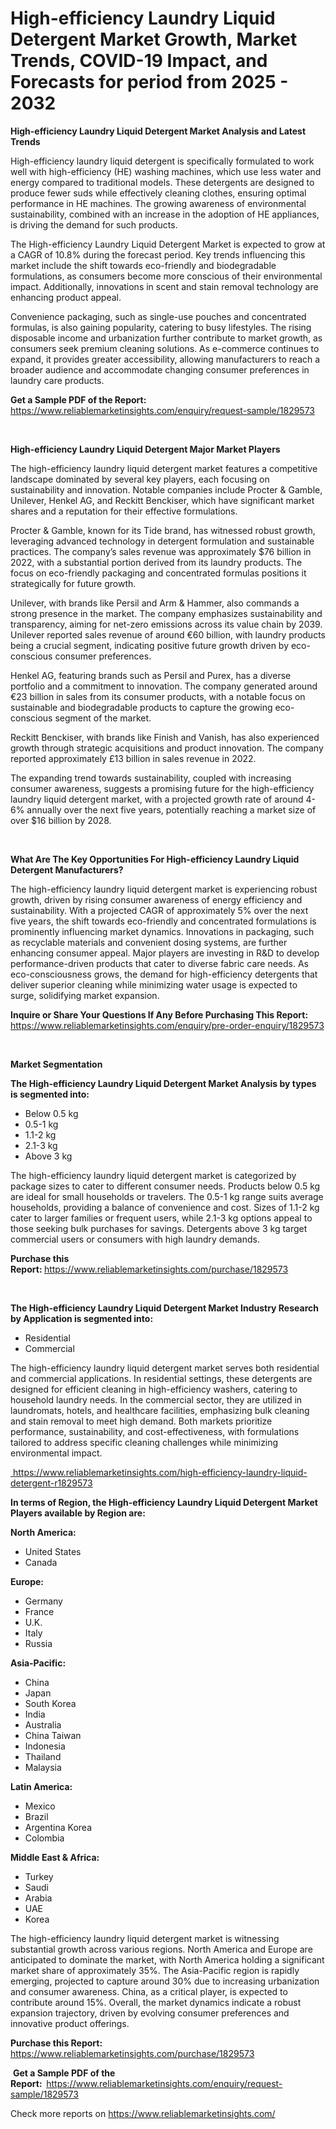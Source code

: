 <p><h1>High-efficiency Laundry Liquid Detergent Market Growth, Market Trends, COVID-19 Impact, and Forecasts for period from 2025 - 2032</h1></p><p><strong>High-efficiency Laundry Liquid Detergent Market Analysis and Latest Trends</strong></p>
<p><p>High-efficiency laundry liquid detergent is specifically formulated to work well with high-efficiency (HE) washing machines, which use less water and energy compared to traditional models. These detergents are designed to produce fewer suds while effectively cleaning clothes, ensuring optimal performance in HE machines. The growing awareness of environmental sustainability, combined with an increase in the adoption of HE appliances, is driving the demand for such products.</p><p>The High-efficiency Laundry Liquid Detergent Market is expected to grow at a CAGR of 10.8% during the forecast period. Key trends influencing this market include the shift towards eco-friendly and biodegradable formulations, as consumers become more conscious of their environmental impact. Additionally, innovations in scent and stain removal technology are enhancing product appeal. </p><p>Convenience packaging, such as single-use pouches and concentrated formulas, is also gaining popularity, catering to busy lifestyles. The rising disposable income and urbanization further contribute to market growth, as consumers seek premium cleaning solutions. As e-commerce continues to expand, it provides greater accessibility, allowing manufacturers to reach a broader audience and accommodate changing consumer preferences in laundry care products.</p></p>
<p><strong>Get a Sample PDF of the Report:&nbsp;</strong> <a href="https://www.reliablemarketinsights.com/enquiry/request-sample/1829573?utm_campaign=2137&utm_medium=2&utm_source=Github&utm_content=ia&utm_term=09022025&utm_id=high-efficiency-laundry-liquid-detergent">https://www.reliablemarketinsights.com/enquiry/request-sample/1829573</a></p>
<p>&nbsp;</p>
<p><strong>High-efficiency Laundry Liquid Detergent Major Market Players</strong></p>
<p><p>The high-efficiency laundry liquid detergent market features a competitive landscape dominated by several key players, each focusing on sustainability and innovation. Notable companies include Procter & Gamble, Unilever, Henkel AG, and Reckitt Benckiser, which have significant market shares and a reputation for their effective formulations.</p><p>Procter & Gamble, known for its Tide brand, has witnessed robust growth, leveraging advanced technology in detergent formulation and sustainable practices. The company’s sales revenue was approximately $76 billion in 2022, with a substantial portion derived from its laundry products. The focus on eco-friendly packaging and concentrated formulas positions it strategically for future growth.</p><p>Unilever, with brands like Persil and Arm & Hammer, also commands a strong presence in the market. The company emphasizes sustainability and transparency, aiming for net-zero emissions across its value chain by 2039. Unilever reported sales revenue of around €60 billion, with laundry products being a crucial segment, indicating positive future growth driven by eco-conscious consumer preferences.</p><p>Henkel AG, featuring brands such as Persil and Purex, has a diverse portfolio and a commitment to innovation. The company generated around €23 billion in sales from its consumer products, with a notable focus on sustainable and biodegradable products to capture the growing eco-conscious segment of the market.</p><p>Reckitt Benckiser, with brands like Finish and Vanish, has also experienced growth through strategic acquisitions and product innovation. The company reported approximately £13 billion in sales revenue in 2022.</p><p>The expanding trend towards sustainability, coupled with increasing consumer awareness, suggests a promising future for the high-efficiency laundry liquid detergent market, with a projected growth rate of around 4-6% annually over the next five years, potentially reaching a market size of over $16 billion by 2028.</p></p>
<p>&nbsp;</p>
<p><strong>What Are The Key Opportunities For High-efficiency Laundry Liquid Detergent Manufacturers?</strong></p>
<p><p>The high-efficiency laundry liquid detergent market is experiencing robust growth, driven by rising consumer awareness of energy efficiency and sustainability. With a projected CAGR of approximately 5% over the next five years, the shift towards eco-friendly and concentrated formulations is prominently influencing market dynamics. Innovations in packaging, such as recyclable materials and convenient dosing systems, are further enhancing consumer appeal. Major players are investing in R&D to develop performance-driven products that cater to diverse fabric care needs. As eco-consciousness grows, the demand for high-efficiency detergents that deliver superior cleaning while minimizing water usage is expected to surge, solidifying market expansion.</p></p>
<p><strong>Inquire or Share Your Questions If Any Before Purchasing This Report:</strong> <a href="https://www.reliablemarketinsights.com/enquiry/pre-order-enquiry/1829573?utm_campaign=2137&utm_medium=2&utm_source=Github&utm_content=ia&utm_term=09022025&utm_id=high-efficiency-laundry-liquid-detergent">https://www.reliablemarketinsights.com/enquiry/pre-order-enquiry/1829573</a></p>
<p>&nbsp;</p>
<p><strong>Market Segmentation</strong></p>
<p><strong>The High-efficiency Laundry Liquid Detergent Market Analysis by types is segmented into:</strong></p>
<p><ul><li>Below 0.5 kg</li><li>0.5-1 kg</li><li>1.1-2 kg</li><li>2.1-3 kg</li><li>Above 3 kg</li></ul></p>
<p><p>The high-efficiency laundry liquid detergent market is categorized by package sizes to cater to different consumer needs. Products below 0.5 kg are ideal for small households or travelers. The 0.5-1 kg range suits average households, providing a balance of convenience and cost. Sizes of 1.1-2 kg cater to larger families or frequent users, while 2.1-3 kg options appeal to those seeking bulk purchases for savings. Detergents above 3 kg target commercial users or consumers with high laundry demands.</p></p>
<p><strong>Purchase this Report:&nbsp;</strong><a href="https://www.reliablemarketinsights.com/purchase/1829573?utm_campaign=2137&utm_medium=2&utm_source=Github&utm_content=ia&utm_term=09022025&utm_id=high-efficiency-laundry-liquid-detergent">https://www.reliablemarketinsights.com/purchase/1829573</a></p>
<p>&nbsp;</p>
<p><strong>The High-efficiency Laundry Liquid Detergent Market Industry Research by Application is segmented into:</strong></p>
<p><ul><li>Residential</li><li>Commercial</li></ul></p>
<p><p>The high-efficiency laundry liquid detergent market serves both residential and commercial applications. In residential settings, these detergents are designed for efficient cleaning in high-efficiency washers, catering to household laundry needs. In the commercial sector, they are utilized in laundromats, hotels, and healthcare facilities, emphasizing bulk cleaning and stain removal to meet high demand. Both markets prioritize performance, sustainability, and cost-effectiveness, with formulations tailored to address specific cleaning challenges while minimizing environmental impact.</p></p>
<p><a href="https://www.reliablemarketinsights.com/high-efficiency-laundry-liquid-detergent-r1829573?utm_campaign=2137&utm_medium=2&utm_source=Github&utm_content=ia&utm_term=09022025&utm_id=high-efficiency-laundry-liquid-detergent">&nbsp;https://www.reliablemarketinsights.com/high-efficiency-laundry-liquid-detergent-r1829573</a></p>
<p><strong>In terms of Region, the High-efficiency Laundry Liquid Detergent Market Players available by Region are:</strong></p>
<p>
    <p> <strong> North America: </strong>
        <ul>
            <li>United States</li>
            <li>Canada</li>
        </ul>
        </p> 
    <p> <strong> Europe: </strong>
        <ul>
            <li>Germany</li>
            <li>France</li>
            <li>U.K.</li>
            <li>Italy</li>
            <li>Russia</li>
        </ul>
        </p> 
    <p> <strong> Asia-Pacific: </strong>
        <ul>
            <li>China</li>
            <li>Japan</li>
            <li>South Korea</li>
            <li>India</li>
            <li>Australia</li>
            <li>China Taiwan</li>
            <li>Indonesia</li>
            <li>Thailand</li>
            <li>Malaysia</li>
        </ul>
        </p> 
    <p> <strong> Latin America: </strong>
        <ul>
            <li>Mexico</li>
            <li>Brazil</li>
            <li>Argentina Korea</li>
            <li>Colombia</li>
        </ul>
        </p> 
    <p> <strong> Middle East & Africa: </strong>
        <ul>
            <li>Turkey</li>
            <li>Saudi</li>
            <li>Arabia</li>
            <li>UAE</li>
            <li>Korea</li>
        </ul>
    </p>
    </p>
<p><p>The high-efficiency laundry liquid detergent market is witnessing substantial growth across various regions. North America and Europe are anticipated to dominate the market, with North America holding a significant market share of approximately 35%. The Asia-Pacific region is rapidly emerging, projected to capture around 30% due to increasing urbanization and consumer awareness. China, as a critical player, is expected to contribute around 15%. Overall, the market dynamics indicate a robust expansion trajectory, driven by evolving consumer preferences and innovative product offerings.</p></p>
<p><strong>Purchase this Report: </strong><a href="https://www.reliablemarketinsights.com/purchase/1829573?utm_campaign=2137&utm_medium=2&utm_source=Github&utm_content=ia&utm_term=09022025&utm_id=high-efficiency-laundry-liquid-detergent">https://www.reliablemarketinsights.com/purchase/1829573</a></p>
<p>&nbsp;<strong>Get a Sample PDF of the Report:&nbsp;&nbsp;</strong><a href="https://www.reliablemarketinsights.com/enquiry/request-sample/1829573?utm_campaign=2137&utm_medium=2&utm_source=Github&utm_content=ia&utm_term=09022025&utm_id=high-efficiency-laundry-liquid-detergent">https://www.reliablemarketinsights.com/enquiry/request-sample/1829573</a></p>
<p><strong></strong></p>
<p>Check more reports on <a href="https://www.reliablemarketinsights.com/?utm_campaign=2137&utm_medium=2&utm_source=Github&utm_content=ia&utm_term=09022025&utm_id=high-efficiency-laundry-liquid-detergent">https://www.reliablemarketinsights.com/</a></p>